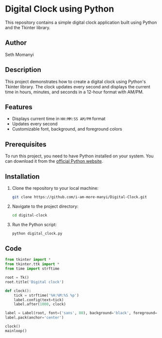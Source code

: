  # Digital Clock using Python

This repository contains a simple digital clock application built using Python and the Tkinter library.

## Author

Seth Momanyi

## Description

This project demonstrates how to create a digital clock using Python's Tkinter library. The clock updates every second and displays the current time in hours, minutes, and seconds in a 12-hour format with AM/PM.

## Features

- Displays current time in `HH:MM:SS AM/PM` format
- Updates every second
- Customizable font, background, and foreground colors

## Prerequisites

To run this project, you need to have Python installed on your system. You can download it from the [official Python website](https://www.python.org/downloads/).

## Installation

1. Clone the repository to your local machine:

    ```sh
    git clone https://github.com/i-am-more-manyi/Digital-Clock.git
    ```

2. Navigate to the project directory:

    ```sh
    cd digital-clock
    ```

3. Run the Python script:

    ```sh
    python digital_clock.py
    ```

## Code

```python
from tkinter import *
from tkinter.ttk import *
from time import strftime

root = Tk()
root.title('Digital clock')

def clock():
    tick = strftime('%H:%M:%S %p')
    label.config(text=tick)
    label.after(1000, clock)

label = Label(root, font=('sans', 80), background='black', foreground='red')
label.pack(anchor='center')

clock()
mainloop()


